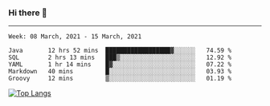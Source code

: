 ### Hi there 👋
---
<!--START_SECTION:waka-->
```text
Week: 08 March, 2021 - 15 March, 2021

Java       12 hrs 52 mins  ██████████████████▓░░░░░░   74.59 % 
SQL        2 hrs 13 mins   ███▒░░░░░░░░░░░░░░░░░░░░░   12.92 % 
YAML       1 hr 14 mins    █▓░░░░░░░░░░░░░░░░░░░░░░░   07.22 % 
Markdown   40 mins         █░░░░░░░░░░░░░░░░░░░░░░░░   03.93 % 
Groovy     12 mins         ▒░░░░░░░░░░░░░░░░░░░░░░░░   01.19 % 
```
<!--END_SECTION:waka-->

[![Top Langs](https://github-readme-stats.vercel.app/api/top-langs/?username=HyunAh-iia&layout=compact)](https://github.com/anuraghazra/github-readme-stats)
<!--
**HyunAh-iia/HyunAh-iia** is a ✨ _special_ ✨ repository because its `README.md` (this file) appears on your GitHub profile.

Here are some ideas to get you started:

- 🔭 I’m currently working on ...
- 🌱 I’m currently learning ...
- 👯 I’m looking to collaborate on ...
- 🤔 I’m looking for help with ...
- 💬 Ask me about ...
- 📫 How to reach me: ...
- 😄 Pronouns: ...
- ⚡ Fun fact: ...
-->
